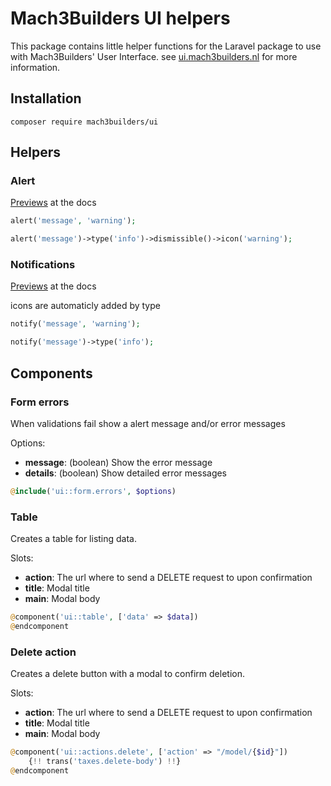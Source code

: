 # Mach3Builders UI helpers
This package contains little helper functions for the Laravel package to use with Mach3Builders' User Interface. see [ui.mach3builders.nl](http://ui.mach3builders.nl/) for more information.

## Installation

```
composer require mach3builders/ui
```

## Helpers

### Alert
[Previews](http://ui.mach3builders.nl/components/alert/) at the docs

```php
alert('message', 'warning');

alert('message')->type('info')->dismissible()->icon('warning');
```

### Notifications
[Previews](http://ui.mach3builders.nl/components/notificio/) at the docs

icons are automaticly added by type

```php
notify('message', 'warning');

notify('message')->type('info');
```

## Components

### Form errors

When validations fail show a alert message and/or error messages

Options:
- **message**: (boolean) Show the error message
- **details**: (boolean) Show detailed error messages

```php
@include('ui::form.errors', $options)
```

### Table

Creates a table for listing data.

Slots:
- **action**: The url where to send a DELETE request to upon confirmation
- **title**: Modal title
- **main**: Modal body

```php
@component('ui::table', ['data' => $data])
@endcomponent
```

### Delete action

Creates a delete button with a modal to confirm deletion.

Slots:
- **action**: The url where to send a DELETE request to upon confirmation
- **title**: Modal title
- **main**: Modal body

```php
@component('ui::actions.delete', ['action' => "/model/{$id}"])
    {!! trans('taxes.delete-body') !!}
@endcomponent
```
